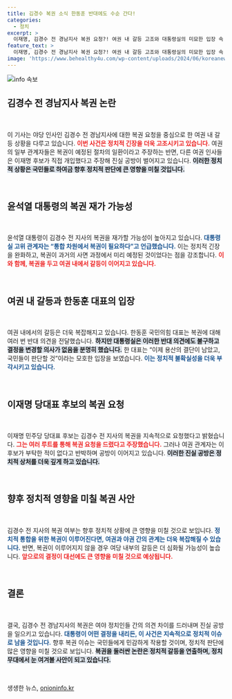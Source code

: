 ```yaml
---
title: 김경수 복권 소식 한동훈 반대에도 수순 간다!
categories:
  - 정치
excerpt: >
  이재명, 김경수 전 경남지사 복권 요청?! 여권 내 갈등 고조와 대통령실의 미묘한 입장 속 진실 공방이 가열되고 있다. 과연 이 논란의 결말은? 클릭해서 확인하세요!
feature_text: >
  이재명, 김경수 전 경남지사 복권 요청?! 여권 내 갈등 고조와 대통령실의 미묘한 입장 속 진실 공방이 가열되고 있다. 과연 이 논란의 결말은? 클릭해서 확인하세요!
image: 'https://www.behealthy4u.com/wp-content/uploads/2024/06/koreanews.jpg'
---
```


<p><img src="https://www.behealthy4u.com/wp-content/uploads/2024/06/koreanews.jpg" alt="info 속보" /></p>

<h2 data-ke-size="size26">김경수 전 경남지사 복권 논란</h2>

<p data-ke-size="size16">&nbsp;</p>

<p>이 기사는 야당 인사인 김경수 전 경남지사에 대한 복권 요청을 중심으로 한 여권 내 갈등 상황을 다루고 있습니다. <b><span style="color: #ee2323;">이번 사건은 정치적 긴장을 더욱 고조시키고 있습니다.</span></b> 여권의 일부 관계자들은 복권이 예정된 절차의 일환이라고 주장하는 반면, 다른 여권 인사들은 이재명 후보가 직접 개입했다고 주장해 진실 공방이 벌어지고 있습니다. <b><span style="background-color: #21538527;">이러한 정치적 상황은 국민들로 하여금 향후 정치적 판단에 큰 영향을 미칠 것입니다.</span></b> </p>

<p data-ke-size="size16">&nbsp;</p>

<h2 data-ke-size="size26">윤석열 대통령의 복권 재가 가능성</h2>

<p data-ke-size="size16">&nbsp;</p>

<p>윤석열 대통령이 김경수 전 지사의 복권을 재가할 가능성이 높아지고 있습니다. <b><span style="color: #1a5490;">대통령실 고위 관계자는 “통합 차원에서 복권이 필요하다”고 언급했습니다.</span></b> 이는 정치적 긴장을 완화하고, 복권이 과거의 사면 과정에서 미리 예정된 것이었다는 점을 강조합니다. <b><span style="color: #ee2323;">이와 함께, 복권을 두고 여권 내에서 갈등이 이어지고 있습니다.</span></b> </p>

<p data-ke-size="size16">&nbsp;</p>

<h2 data-ke-size="size26">여권 내 갈등과 한동훈 대표의 입장</h2>

<p data-ke-size="size16">&nbsp;</p>

<p>여권 내에서의 갈등은 더욱 복잡해지고 있습니다. 한동훈 국민의힘 대표는 복권에 대해 여러 번 반대 의견을 전달했습니다. <b><span style="background-color: #21538527;">하지만 대통령실은 이러한 반대 의견에도 불구하고 결정을 변경할 의사가 없음을 분명히 했습니다.</span></b> 한 대표는 “이제 용산의 결단이 남았고, 국민들이 판단할 것”이라는 모호한 입장을 보였습니다. <b><span style="color: #1a5490;">이는 정치적 불확실성을 더욱 부각시키고 있습니다.</span></b></p>

<p data-ke-size="size16">&nbsp;</p>

<h2 data-ke-size="size26">이재명 당대표 후보의 복권 요청</h2>

<p data-ke-size="size16">&nbsp;</p>

<p>이재명 민주당 당대표 후보는 김경수 전 지사의 복권을 지속적으로 요청했다고 밝혔습니다. <b><span style="color: #ee2323;">그는 여러 루트를 통해 복권 요청을 드렸다고 주장했습니다.</span></b> 그러나 여권 관계자는 이 후보가 부탁한 적이 없다고 반박하며 공방이 이어지고 있습니다. <b><span style="background-color: #21538527;">이러한 진실 공방은 정치적 상처를 더욱 깊게 하고 있습니다.</span></b></p>

<p data-ke-size="size16">&nbsp;</p>

<h2 data-ke-size="size26">향후 정치적 영향을 미칠 복권 사안</h2>

<p data-ke-size="size16">&nbsp;</p>

<p>김경수 전 지사의 복권 여부는 향후 정치적 상황에 큰 영향을 미칠 것으로 보입니다. <b><span style="color: #1a5490;">정치적 통합을 위한 복권이 이루어진다면, 여권과 야권 간의 관계는 더욱 복잡해질 수 있습니다.</span></b> 반면, 복권이 이루어지지 않을 경우 여당 내부의 갈등은 더 심화될 가능성이 높습니다. <b><span style="color: #ee2323;">앞으로의 결정이 대선에도 큰 영향을 미칠 것으로 예상됩니다.</span></b></p>

<p data-ke-size="size16">&nbsp;</p>

<h2 data-ke-size="size26">결론</h2>

<p data-ke-size="size16">&nbsp;</p>

<p>결국, 김경수 전 경남지사의 복권은 여야 정치인들 간의 의견 차이를 드러내며 진실 공방을 일으키고 있습니다. <b><span style="color: #1a5490;">대통령이 어떤 결정을 내리든, 이 사건은 지속적으로 정치적 이슈로 남을 것입니다.</span></b> 향후 복권 이슈는 국민들에게 민감하게 작용할 것이며, 정치적 판단에 많은 영향을 미칠 것으로 보입니다. <b><span style="background-color: #21538527;">복권을 둘러싼 논란은 정치적 갈등을 연출하며, 정치 무대에서 눈 여겨볼 사안이 되고 있습니다.</span></b></p>

<p data-ke-size="size16">&nbsp;</p>
생생한 뉴스, <a href="https://onioninfo.kr" rel="dofollow">onioninfo.kr</a>


